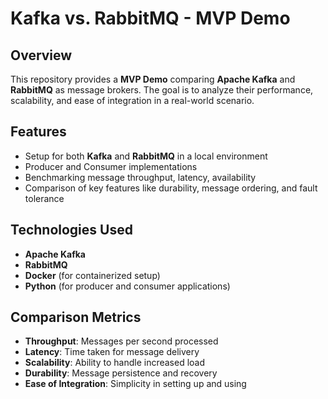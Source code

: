 # Kafka vs. RabbitMQ - MVP Demo

## Overview
This repository provides a **MVP Demo** comparing **Apache Kafka** and **RabbitMQ** as message brokers. The goal is to analyze their performance, scalability, and ease of integration in a real-world scenario.

## Features
- Setup for both **Kafka** and **RabbitMQ** in a local environment
- Producer and Consumer implementations
- Benchmarking message throughput, latency, availability
- Comparison of key features like durability, message ordering, and fault tolerance

## Technologies Used
- **Apache Kafka**
- **RabbitMQ**
- **Docker** (for containerized setup)
- **Python** (for producer and consumer applications)

## Comparison Metrics
- **Throughput**: Messages per second processed
- **Latency**: Time taken for message delivery
- **Scalability**: Ability to handle increased load
- **Durability**: Message persistence and recovery
- **Ease of Integration**: Simplicity in setting up and using